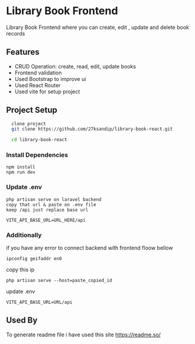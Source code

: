 
# Library Book Frontend

Library Book Frontend where you can create, edit , update and delete book records




## Features

- CRUD Operation: create, read, edit, update books
- Frontend validation
- Used Bootstrap to improve ui 
- Used React Router
- Used vite for setup project



## Project Setup

```bash
  clone project
  git clone https://github.com/27ksandip/library-book-react.git

  cd library-book-react
```
  ### Install Dependencies
    npm install
    npm run dev

  ### Update .env 
    php artisan serve on laravel backend
    copy that url & paste on .env file
    keep /api just replace base url 

    VITE_API_BASE_URL=URL_HERE/api

  ### Additionally 
  if you have any error to connect backend with frontend floow bellow
    
    ipconfig geifaddr en0
  copy this ip 

    php artisan serve --host=paste_copied_id

update .env

    VITE_API_BASE_URL=URL/api
## Used By

To generate readme file i have used this site 
https://readme.so/


